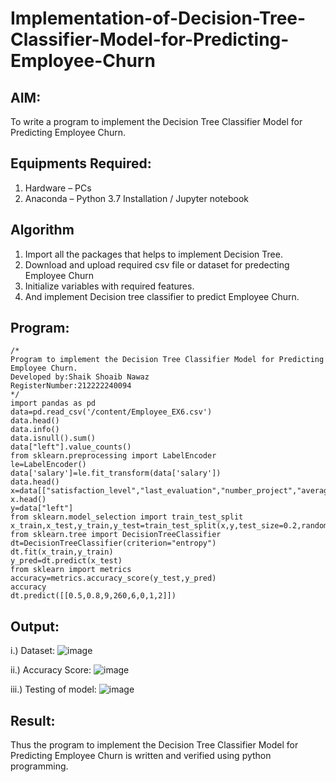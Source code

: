 # Implementation-of-Decision-Tree-Classifier-Model-for-Predicting-Employee-Churn

## AIM:
To write a program to implement the Decision Tree Classifier Model for Predicting Employee Churn.

## Equipments Required:
1. Hardware – PCs
2. Anaconda – Python 3.7 Installation / Jupyter notebook

## Algorithm
1. Import all the packages that helps to implement Decision Tree.
2. Download and upload required csv file or dataset for predecting Employee Churn
3. Initialize variables with required features.
4. And implement Decision tree classifier to predict Employee Churn.

## Program:
```
/*
Program to implement the Decision Tree Classifier Model for Predicting Employee Churn.
Developed by:Shaik Shoaib Nawaz
RegisterNumber:212222240094
*/
import pandas as pd
data=pd.read_csv('/content/Employee_EX6.csv')
data.head()
data.info()
data.isnull().sum()
data["left"].value_counts()
from sklearn.preprocessing import LabelEncoder
le=LabelEncoder()
data['salary']=le.fit_transform(data['salary'])
data.head()
x=data[["satisfaction_level","last_evaluation","number_project","average_montly_hours","time_spend_company","Work_accident","promotion_last_5years","salary"]]
x.head()
y=data["left"]
from sklearn.model_selection import train_test_split
x_train,x_test,y_train,y_test=train_test_split(x,y,test_size=0.2,random_state=100)
from sklearn.tree import DecisionTreeClassifier
dt=DecisionTreeClassifier(criterion="entropy")
dt.fit(x_train,y_train)
y_pred=dt.predict(x_test)
from sklearn import metrics
accuracy=metrics.accuracy_score(y_test,y_pred)
accuracy
dt.predict([[0.5,0.8,9,260,6,0,1,2]])
```

## Output:
i.) Dataset:
![image](https://github.com/shoaib3136/Implementation-of-Decision-Tree-Classifier-Model-for-Predicting-Employee-Churn/assets/117919362/79db3821-3ded-4bac-a9ef-96f894e06e98)


ii.) Accuracy Score:
![image](https://github.com/shoaib3136/Implementation-of-Decision-Tree-Classifier-Model-for-Predicting-Employee-Churn/assets/117919362/3c13684e-e73a-49ab-925c-61c010198b7e)


iii.) Testing of model:
![image](https://github.com/shoaib3136/Implementation-of-Decision-Tree-Classifier-Model-for-Predicting-Employee-Churn/assets/117919362/f94faa31-8c90-45f7-bfdb-489896be15bb)


## Result:
Thus the program to implement the  Decision Tree Classifier Model for Predicting Employee Churn is written and verified using python programming.
